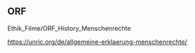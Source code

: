 ## ORF

Ethik_Filme/ORF_History_Menschenrechte

<https://unric.org/de/allgemeine-erklaerung-menschenrechte/>
